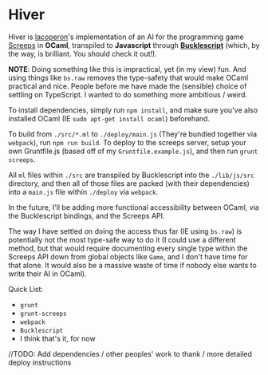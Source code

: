 # Hiver

Hiver is [lacoperon](https://www.github.com/lacoperon "GitHub Profile")'s implementation of an AI for the programming game [Screeps](https://www.screeps.com "Screeps")
in **OCaml**, transpiled to **Javascript** through [**Bucklescript**](http://bucklescript.github.io/bucklescript/Manual.html "Bucklescript") (which, by the way, is brilliant. You should check it out!).

**NOTE**: Doing something like this is impractical, yet (in my view) fun.
And using things like `bs.raw` removes the type-safety that would make OCaml practical and nice.
People before me have made the (sensible) choice of settling on TypeScript. I wanted to do something
more ambitious / weird.

To install dependencies, simply run `npm install`, and make sure you've also
installed OCaml (IE `sudo apt-get install ocaml`) beforehand.

To build from `./src/*.ml` to `./deploy/main.js` (They're bundled together
via `webpack`), run `npm run build`. To deploy to the screeps server, setup
your own Gruntfile.js (based off of my `Gruntfile.example.js`), and then run
`grunt screeps`.

All `ml` files within `./src` are transpiled by Bucklescript into the `./lib/js/src` directory, and then all of those files are packed (with their
dependencies) into a `main.js` file within `./deploy` via `webpack`.

In the future, I'll be adding more functional accessibility between OCaml,
via the Bucklescript bindings, and the Screeps API.

The way I have settled on doing the access thus far (IE using `bs.raw`) is
potentially not the most type-safe way to do it (I could use a different method,
but that would require documenting every single type within the Screeps API down
from global objects like `Game`, and I don't have time for that alone. It would
also be a massive waste of time if nobody else wants to write their AI in OCaml).

Quick List:
  * `grunt`
  * `grunt-screeps`
  * `webpack`
  * `Bucklescript`
  * I think that's it, for now

//TODO: Add dependencies / other peoples' work to thank / more detailed deploy instructions
